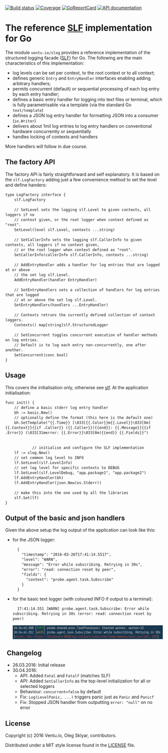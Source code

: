 
[![Build status][buildimage]][build] [![Coverage][codecovimage]][codecov] [![GoReportCard][cardimage]][card] [![API documentation][docsimage]][docs]

# The reference [SLF][slf] implementation for Go 

The module `ventu-io/slog` provides a reference implementation of the structured logging facade ([SLF][slf]) for Go. The following are the main characteristics of this implementation:

* log levels can be set per context, to the root context or to all context;
* defines generic `Entry` and `EntryHandler` interfaces enabling adding arbitrary handlers;
* permits concurrent (default) or sequential processing of each log entry by each entry handler;
* defines a basic entry handler for logging into text files or terminal, which is fully parametrisable via a template (via the standard Go `text/template`)
* defines a JSON log entry handler for formatting JSON into a consumer (`io.Writer`)
* delivers about 1mil log entries to log entry handlers on conventional hardware concurrently or sequentially
* handles locking of contexts and handlers

More handlers will follow in due course.

## The factory API

The factory API is fairly straightforward and self explanatory. It is based on the `slf.LogFactory` adding just a few convenience method to set the level and define handers:

    type LogFactory interface {
        slf.LogFactory

        // SetLevel sets the logging slf.Level to given contexts, all loggers if no 
        // context given, or the root logger when context defined as "root".
        SetLevel(level slf.Level, contexts ...string)

        // SetCallerInfo sets the logging slf.CallerInfo to given contexts, all loggers if no context given,
        // or the root logger when context defined as "root".
        SetCallerInfo(callerInfo slf.CallerInfo, contexts ...string)

        // AddEntryHandler adds a handler for log entries that are logged at or above 
        // the set log slf.Level.
        AddEntryHandler(handler EntryHandler)

        // SetEntryHandlers sets a collection of handlers for log entries that are logged 
        // at or above the set log slf.Level.
        SetEntryHandlers(handlers ...EntryHandler)

        // Contexts retruns the currently defined collection of context loggers.
        Contexts() map[string]slf.StructuredLogger

        // SetConcurrent toggles concurrent execution of handler methods on log entries. 
        // Default is to log each entry non-concurrently, one after another.
        SetConcurrent(conc bool)
    }

## Usage 

This covers the initialisation only, otherwise see [slf]. At the application initialisation:

    func init() {
        // define a basic stderr log entry handler
        bh := basic.New()
        // optionally define the format (this here is the default one)
        bh.SetTemplate("{{.Time}} [\033[{{.Color}}m{{.Level}}\033[0m] {{.Context}}{{if .Caller}} ({{.Caller}}){{end}}: {{.Message}}{{if .Error}} (\033[31merror: {{.Error}}\033[0m){{end}} {{.Fields}}")


				// initialise and configure the SLF implementation
        lf := slog.New()
        // set common log level to INFO
        lf.SetLevel(slf.LevelInfo)
        // set log level for specific contexts to DEBUG
        lf.SetLevel(slf.LevelDebug, "app.package1", "app.package2")
        lf.AddEntryHandler(bh)
        lf.AddEntryHandler(json.New(os.Stderr))

        // make this into the one used by all the libraries
        slf.Set(lf) 
    }

## Output of the basic and json handlers


Given the above setup the log output of the application can look like this:

* for the JSON logger:

        {
          "timestamp": "2016-03-26T17:41:14.5517",
          "level": "WARN",
          "message": "Error while subscribing. Retrying in 30s",
          "error": "read: connection reset by peer",
          "fields": {
            "context": "probe.agent.task.Subscribe"
          }
        } 

* for the basic text logger (with coloured INFO if output to a terminal):

        17:41:14.551 [WARN] probe.agent.task.Subscribe: Error while subscribing. Retrying in 30s (error: read: connection reset by peer)

	 ![Basic output example][coloured]

##  Changelog

* 26.03.2016: Initial release
* 30.04.2016:
    * API: Added `Fatal` and `Fatalf` (matches SLF)
    * API: Added `SetCallerInfo` as the top-level initialization for all or selected loggers
    * Behaviour: `concurrent=false` by default
    * Fix: `Log(LevelPanic, ...)` triggers panic just as `Panic` and `Panicf`
    * Fix: Stopped JSON handler from outputting `error: "null"` on no error


## License

Copyright (c) 2016 Ventu.io, Oleg Sklyar, contributors.

Distributed under a MIT style license found in the [LICENSE][license] file.


[docs]: https://godoc.org/github.com/KristinaEtc/slog
[docsimage]: http://img.shields.io/badge/godoc-reference-blue.svg?style=flat

[build]: https://travis-ci.org/KristinaEtc/slog
[buildimage]: https://travis-ci.org/KristinaEtc/slog.svg?branch=master

[codecov]: https://codecov.io/github/KristinaEtc/slog?branch=master
[codecovimage]: https://codecov.io/github/KristinaEtc/slog/coverage.svg?branch=master

[card]: http://goreportcard.com/report/KristinaEtc/slog
[cardimage]: https://goreportcard.com/badge/github.com/KristinaEtc/slog

[license]: https://github.com/KristinaEtc/slog/blob/master/LICENSE

[slf]: https://github.com/KristinaEtc/slf
[coloured]: https://raw.githubusercontent.com/KristinaEtc/slog/master/basic/coloured-basic-output.png
